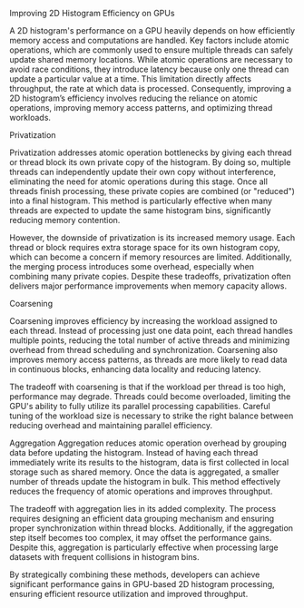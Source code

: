 Improving 2D Histogram Efficiency on GPUs

A 2D histogram's performance on a GPU heavily depends on how efficiently memory access and computations are handled. Key factors include atomic operations, which are commonly used to ensure multiple threads can safely update shared memory locations. While atomic operations are necessary to avoid race conditions, they introduce latency because only one thread can update a particular value at a time. This limitation directly affects throughput, the rate at which data is processed. Consequently, improving a 2D histogram’s efficiency involves reducing the reliance on atomic operations, improving memory access patterns, and optimizing thread workloads.

Privatization

Privatization addresses atomic operation bottlenecks by giving each thread or 
thread block its own private copy of the histogram. By doing so, multiple 
threads can independently update their own copy without interference, eliminating 
the need for atomic operations during this stage. Once all threads finish 
processing, these private copies are combined (or "reduced") into a final histogram.
This method is particularly effective when many threads are expected to update the 
same histogram bins, significantly reducing memory contention.

However, the downside of privatization is its increased memory usage. 
Each thread or block requires extra storage space for its own histogram copy, 
which can become a concern if memory resources are limited. Additionally, the 
merging process introduces some overhead, especially when combining many private copies. 
Despite these tradeoffs, privatization often delivers major performance improvements when memory capacity allows.

Coarsening

Coarsening improves efficiency by increasing the workload assigned to each thread. 
Instead of processing just one data point, each thread handles multiple points, 
reducing the total number of active threads and minimizing overhead from thread 
scheduling and synchronization. Coarsening also improves memory access patterns, 
as threads are more likely to read data in continuous blocks, enhancing data locality and reducing latency.

The tradeoff with coarsening is that if the workload per thread is too high, performance 
may degrade. Threads could become overloaded, limiting the GPU's ability to fully utilize 
its parallel processing capabilities. Careful tuning of the workload size is necessary to 
strike the right balance between reducing overhead and maintaining parallel efficiency.

Aggregation
Aggregation reduces atomic operation overhead by grouping data before updating the histogram. 
Instead of having each thread immediately write its results to the histogram, data is first 
collected in local storage such as shared memory. Once the data is aggregated, a smaller number 
of threads update the histogram in bulk. This method effectively reduces the frequency of 
atomic operations and improves throughput.

The tradeoff with aggregation lies in its added complexity. The process requires designing an 
efficient data grouping mechanism and ensuring proper synchronization within thread blocks. 
Additionally, if the aggregation step itself becomes too complex, it may offset the performance
gains. Despite this, aggregation is particularly effective when processing large datasets with 
frequent collisions in histogram bins.

By strategically combining these methods, developers can achieve significant performance gains 
in GPU-based 2D histogram processing, ensuring efficient resource utilization and improved throughput.
